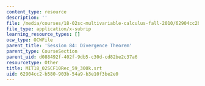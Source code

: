 ```yaml
---
content_type: resource
description: ''
file: /media/courses/18-02sc-multivariable-calculus-fall-2010/62904cc2b580903b54a9b3e10f3be2e0_MIT18_02SCF10Rec_59_300k.srt
file_type: application/x-subrip
learning_resource_types: []
ocw_type: OCWFile
parent_title: 'Session 84: Divergence Theorem'
parent_type: CourseSection
parent_uid: d088492f-402f-9db5-c30d-cd82be2c37a6
resourcetype: Other
title: MIT18_02SCF10Rec_59_300k.srt
uid: 62904cc2-b580-903b-54a9-b3e10f3be2e0
---
```

